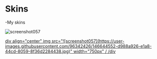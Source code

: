 # Skins
-My skins

![screenshot057](https://user-images.githubusercontent.com/96342426/146644552-d988a926-e1a8-44cd-8059-8f36d2284438.jpg)

<div>
  <a href="https://drive.google.com/drive/folders/1GULzkMGbH16tEWO59P1sfHLsWQo2UABi?usp=sharing">
    div align="center"
img src="![screenshot057](https://user-images.githubusercontent.com/96342426/146644552-d988a926-e1a8-44cd-8059-8f36d2284438.jpg)" width="750px" /
/div
